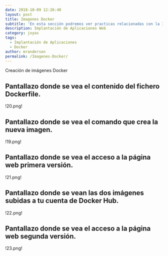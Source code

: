 ```yaml
---
date: 2018-10-09 12:26:40
layout: post
title: Imagenes Docker
subtitle: 'En esta sección podremos ver practicas relacionadas con la Implantación de Aplicaciones Web'
description: Implantación de Aplicaciones Web
category: joyas
tags:
  - Implantación de Aplicaciones
  - Docker
author: mranderson
permalink: /Imagenes-Docker/
---
```

Creación de imágenes Docker

##  Pantallazo donde se vea el contenido del fichero Dockerfile.

!20.png!

##    Pantallazo donde se vea el comando que crea la nueva imagen.

!19.png!

 ##    Pantallazo donde se vea el acceso a la página web primera versión.

!21.png!

 ##    Pantallazo donde se vean las dos imágenes subidas a tu cuenta de Docker Hub.

!22.png!

##    Pantallazo donde se vea el acceso a la página web segunda versión.

!23.png!
